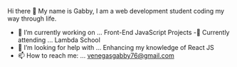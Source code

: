 Hi there 👋 My name is Gabby, I am a web development student coding my way through life.

- 🔭 I’m currently working on ... Front-End JavaScript Projects
-🌱 Currently attending ... Lambda School
- 🤔 I’m looking for help with ... Enhancing my knowledge of React JS
- 📫 How to reach me: ... venegasgabby76@gmail.com
